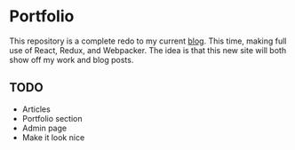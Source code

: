 # Portfolio

This repository is a complete redo to my current [blog](jakekinsella.com). This time, making full use of React, Redux, and Webpacker. The idea is that this new site will both show off my work and blog posts.

## TODO
- Articles
- Portfolio section
- Admin page
- Make it look nice
